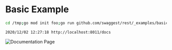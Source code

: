 # Basic Example

```bash
cd /tmp;go mod init foo;go run github.com/swaggest/rest/_examples/basic;rm go.mod;rm go.sum
```

```
2020/12/02 12:27:18 http://localhost:8011/docs
```

![Documentation Page](./screen.png)